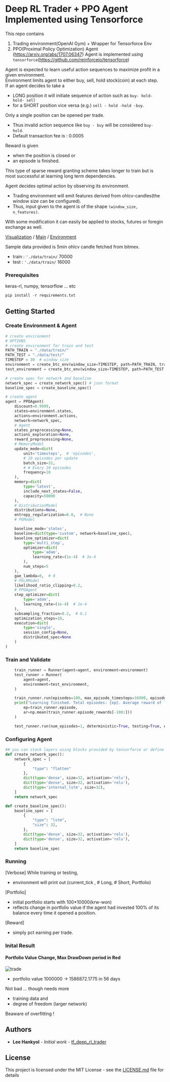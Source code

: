 # Deep RL Trader + PPO Agent Implemented using Tensorforce

This repo contains 
1. Trading environment(OpenAI Gym) + Wrapper for Tensorforce Env 
2. PPO(Proximal Policy Optimization) Agent (https://arxiv.org/abs/1707.06347)
Agent is implemented using `tensorforce`(https://github.com/reinforceio/tensorforce)     
  
Agent is expected to learn useful action sequences to maximize profit in a given environment.  
Environment limits agent to either buy, sell, hold stock(coin) at each step.  
If an agent decides to take a   
* LONG position it will initiate sequence of action such as `buy- hold- hold- sell`    
* for a SHORT position vice versa (e.g.) `sell - hold -hold -buy`.    

Only a single position can be opened per trade. 
* Thus invalid action sequence like `buy - buy` will be considered `buy- hold`.   
* Default transaction fee is : 0.0005  

Reward is given
* when the position is closed or
* an episode is finished.   
  
This type of sparse reward granting scheme takes longer to train but is most successful at learning long term dependencies.  

Agent decides optimal action by observing its environment.  
* Trading environment will emit features derived from ohlcv-candles(the window size can be configured). 
* Thus, input given to the agent is of the shape `(window_size, n_features)`.  

With some modification it can easily be applied to stocks, futures or foregin exchange as well.

[Visualization](https://github.com/miroblog/tf_deep_rl_trader/blob/master/visualize_info.ipynb) / [Main](https://github.com/miroblog/tf_deep_rl_trader/blob/master/ppo_trader.py) / [Environment](https://github.com/miroblog/tf_deep_rl_trader/blob/master/env/TFTraderEnv.py)

Sample data provided is 5min ohlcv candle fetched from bitmex.
* train : `'./data/train/` 70000
* test : `'./data/train/` 16000

### Prerequisites

keras-rl, numpy, tensorflow ... etc

```python
pip install -r requirements.txt

```

## Getting Started 

### Create Environment & Agent
```python
# create environment
# OPTIONS
# create environment for train and test
PATH_TRAIN = "./data/train/"
PATH_TEST = "./data/test/"
TIMESTEP = 30  # window size
environment = create_btc_env(window_size=TIMESTEP, path=PATH_TRAIN, train=True)
test_environment = create_btc_env(window_size=TIMESTEP, path=PATH_TEST, train=False)

# create spec for network and baseline
network_spec = create_network_spec() # json format
baseline_spec = create_baseline_spec()

# create agent
agent = PPOAgent(
    discount=0.9999,
    states=environment.states,
    actions=environment.actions,
    network=network_spec,
    # Agent
    states_preprocessing=None,
    actions_exploration=None,
    reward_preprocessing=None,
    # MemoryModel
    update_mode=dict(
        unit='timesteps',  # 'episodes',
        # 10 episodes per update
        batch_size=32,
        # # Every 10 episodes
        frequency=10
    ),
    memory=dict(
        type='latest',
        include_next_states=False,
        capacity=50000
    ),
    # DistributionModel
    distributions=None,
    entropy_regularization=0.0,  # None
    # PGModel

    baseline_mode='states',
    baseline=dict(type='custom', network=baseline_spec),
    baseline_optimizer=dict(
        type='multi_step',
        optimizer=dict(
            type='adam',
            learning_rate=(1e-4)  # 3e-4
        ),
        num_steps=5
    ),
    gae_lambda=0,  # 0
    # PGLRModel
    likelihood_ratio_clipping=0.2,
    # PPOAgent
    step_optimizer=dict(
        type='adam',
        learning_rate=(1e-4)  # 1e-4
    ),
    subsampling_fraction=0.2,  # 0.1
    optimization_steps=10,
    execution=dict(
        type='single',
        session_config=None,
        distributed_spec=None
    )
)

```

### Train and Validate
```python
    train_runner = Runner(agent=agent, environment=environment)
    test_runner = Runner(
        agent=agent,
        environment=test_environment,
    )

    train_runner.run(episodes=100, max_episode_timesteps=16000, episode_finished=episode_finished)
    print("Learning finished. Total episodes: {ep}. Average reward of last 100 episodes: {ar}.".format(
        ep=train_runner.episode,
        ar=np.mean(train_runner.episode_rewards[-100:]))
    )

    test_runner.run(num_episodes=1, deterministic=True, testing=True, episode_finished=print_simple_log)
```

### Configuring Agent
```python
## you can stack layers using blocks provided by tensorforce or define ur own...
def create_network_spec():
    network_spec = [
        {
            "type": "flatten"
        },
        dict(type='dense', size=32, activation='relu'),
        dict(type='dense', size=32, activation='relu'),
        dict(type='internal_lstm', size=32),
    ]
    return network_spec

def create_baseline_spec():
    baseline_spec = [
        {
            "type": "lstm",
            "size": 32,
        },
        dict(type='dense', size=32, activation='relu'),
        dict(type='dense', size=32, activation='relu'),
    ]
    return baseline_spec
```

### Running 
[Verbose] While training or testing, 
* environment will print out (current_tick , # Long, # Short, Portfolio)
  
[Portfolio]  
* initial portfolio starts with 100*10000(krw-won)     
* reflects change in portfolio value if the agent had invested 100% of its balance every time it opened a position.       
  
[Reward] 
* simply pct earning per trade.    

### Inital Result

#### Portfolio Value Change, Max DrawDown period in Red
![trade](https://github.com/miroblog/tf_deep_rl_trader/blob/master/portfolio_change.png)  

* portfolio value 1000000 -> 1586872.1775 in 56 days

Not bad ... though needs more 
* training data and 
* degree of freedom  (larger network)
  
Beaware of overfitting ! 

## Authors

* **Lee Hankyol** - *Initial work* - [tf_deep_rl_trader](https://github.com/miroblog/tf_deep_rl_trader)

## License

This project is licensed under the MIT License - see the [LICENSE.md](LICENSE.md) file for details
